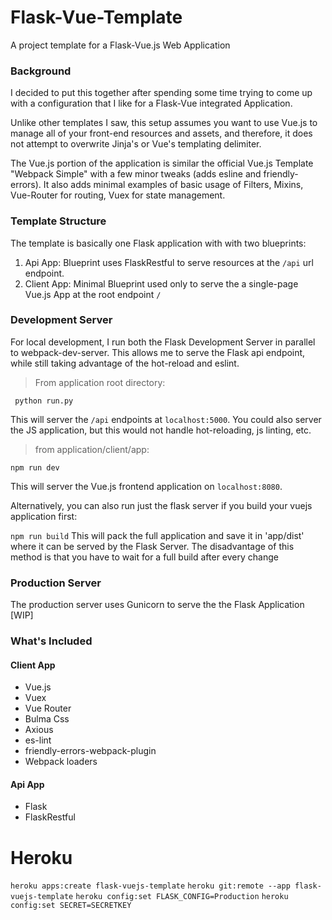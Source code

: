# Flask-Vue-Template

A project template for a Flask-Vue.js Web Application

### Background

I decided to put this together after spending some time trying to come up with a configuration that I like for a Flask-Vue integrated Application.

Unlike other templates I saw, this setup assumes you want to use Vue.js to manage all of your front-end resources and assets, and therefore,
it does not attempt to overwrite Jinja's or Vue's templating delimiter.

The Vue.js portion of the application is similar the official Vue.js Template "Webpack Simple" with a few minor tweaks (adds esline and friendly-errors).
It also adds minimal examples of basic usage of Filters, Mixins, Vue-Router for routing, Vuex for state management.

### Template Structure

The template is basically one Flask application with with two blueprints:

1. Api App: Blueprint uses FlaskRestful to serve resources at the `/api` url endpoint.
2. Client App: Minimal Blueprint used only to serve the a single-page Vue.js App  at the root endpoint `/`

### Development Server

For local development, I run both the Flask Development Server in parallel to webpack-dev-server.
This allows me to serve the Flask api endpoint, while still taking advantage of the hot-reload and eslint.

> From application root directory:

` python run.py`

This will server the `/api` endpoints at `localhost:5000`.
You could also server the JS application, but this would not handle hot-reloading, js linting, etc.

> from application/client/app:

`npm run dev`

This will server the Vue.js frontend application on `localhost:8080`.

Alternatively, you can also run just the flask server if you build your vuejs application first:

`npm run build`
This will pack the full application and save it in 'app/dist' where it can be served by the Flask Server.
The disadvantage of this method is that you have to wait for a full build after every change

### Production Server

The production server uses Gunicorn to serve the the Flask Application
[WIP]

### What's Included

#### Client App
* Vue.js
* Vuex
* Vue Router
* Bulma Css
* Axious
* es-lint
* friendly-errors-webpack-plugin
* Webpack loaders

#### Api App
* Flask
* FlaskRestful

# Heroku
`heroku apps:create flask-vuejs-template`
`heroku git:remote --app flask-vuejs-template`
`heroku config:set FLASK_CONFIG=Production`
`heroku config:set SECRET=SECRETKEY`
